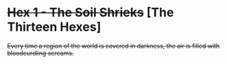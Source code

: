 # ~~Hex 1 - The Soil Shrieks~~ [The Thirteen Hexes]

~~Every time a region of the world is covered in darkness, the air is filled with bloodcurdling screams.~~

